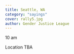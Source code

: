 ```yaml
---
title: Seattle, WA
category: "sayings"
cover: rally5.jpg
author: Gender Justice League
---
```


10 am

Location TBA